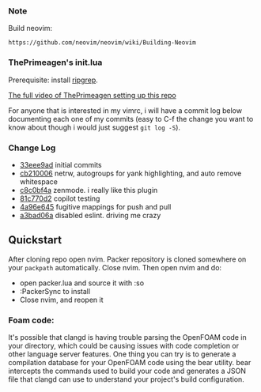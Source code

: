 ### Note
Build neovim:
```
https://github.com/neovim/neovim/wiki/Building-Neovim
```

### ThePrimeagen's init.lua
Prerequisite: install [ripgrep](https://github.com/BurntSushi/ripgrep).

[The full video of ThePrimeagen setting up this repo](https://www.youtube.com/watch?v=w7i4amO_zaE)

For anyone that is interested in my vimrc, i will have a commit log below
documenting each one of my commits (easy to C-f the change you want to know
about though i would just suggest `git log -S`).

### Change Log
* [33eee9ad](https://github.com/ThePrimeagen/init.lua/commit/33eee9ad0c035a92137d99dae06a2396be4c892e) initial commits
* [cb210006](https://github.com/ThePrimeagen/init.lua/commit/cb210006356b4b613b71c345cb2b02eefa961fc0) netrw, autogroups for yank highlighting, and auto remove whitespace
* [c8c0bf4a](https://github.com/ThePrimeagen/init.lua/commit/c8c0bf4aeacd0bd77136d9c5ee490680515a106b) zenmode.  i really like this plugin
* [81c770d2](https://github.com/ThePrimeagen/init.lua/commit/81c770d2d2e32e59916b39c7f5babbc8560f7a82) copilot testing
* [4a96e645](https://github.com/ThePrimeagen/init.lua/commit/4a96e6457b0a0241ca7361ce62177aa6b9a33a38) fugitive mappings for push and pull
* [a3bad06a](https://github.com/ThePrimeagen/init.lua/commit/a3bad06a4681c322538d609aa1c0bd18880f77c6) disabled eslint.  driving me crazy

## Quickstart
After cloning repo open nvim.
Packer repository is cloned somewhere on your `packpath` automatically.
Close nvim.
Then open nvim and do:
* open packer.lua and source it with :so
* :PackerSync to install
* Close nvim, and reopen it

### Foam code:
It's possible that clangd is having trouble parsing the OpenFOAM code in your directory, which could be causing issues with code completion or other language server features.
One thing you can try is to generate a compilation database for your OpenFOAM code using the bear utility. bear intercepts the commands used to build your code and generates a JSON file that clangd
can use to understand your project's build configuration.

```bear ./Allwmake
```

